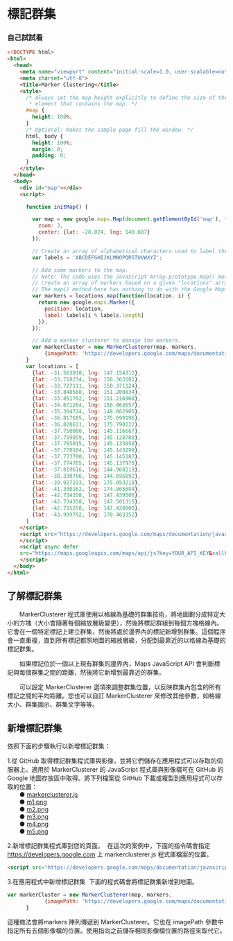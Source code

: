 # 標記群集

### 自己試試看
```html
<!DOCTYPE html>
<html>
  <head>
    <meta name="viewport" content="initial-scale=1.0, user-scalable=no">
    <meta charset="utf-8">
    <title>Marker Clustering</title>
    <style>
      /* Always set the map height explicitly to define the size of the div
       * element that contains the map. */
      #map {
        height: 100%;
      }
      /* Optional: Makes the sample page fill the window. */
      html, body {
        height: 100%;
        margin: 0;
        padding: 0;
      }
    </style>
  </head>
  <body>
    <div id="map"></div>
    <script>

      function initMap() {

        var map = new google.maps.Map(document.getElementById('map'), {
          zoom: 3,
          center: {lat: -28.024, lng: 140.887}
        });

        // Create an array of alphabetical characters used to label the markers.
        var labels = 'ABCDEFGHIJKLMNOPQRSTUVWXYZ';

        // Add some markers to the map.
        // Note: The code uses the JavaScript Array.prototype.map() method to
        // create an array of markers based on a given "locations" array.
        // The map() method here has nothing to do with the Google Maps API.
        var markers = locations.map(function(location, i) {
          return new google.maps.Marker({
            position: location,
            label: labels[i % labels.length]
          });
        });

        // Add a marker clusterer to manage the markers.
        var markerCluster = new MarkerClusterer(map, markers,
            {imagePath: 'https://developers.google.com/maps/documentation/javascript/examples/markerclusterer/m'});
      }
      var locations = [
        {lat: -31.563910, lng: 147.154312},
        {lat: -33.718234, lng: 150.363181},
        {lat: -33.727111, lng: 150.371124},
        {lat: -33.848588, lng: 151.209834},
        {lat: -33.851702, lng: 151.216968},
        {lat: -34.671264, lng: 150.863657},
        {lat: -35.304724, lng: 148.662905},
        {lat: -36.817685, lng: 175.699196},
        {lat: -36.828611, lng: 175.790222},
        {lat: -37.750000, lng: 145.116667},
        {lat: -37.759859, lng: 145.128708},
        {lat: -37.765015, lng: 145.133858},
        {lat: -37.770104, lng: 145.143299},
        {lat: -37.773700, lng: 145.145187},
        {lat: -37.774785, lng: 145.137978},
        {lat: -37.819616, lng: 144.968119},
        {lat: -38.330766, lng: 144.695692},
        {lat: -39.927193, lng: 175.053218},
        {lat: -41.330162, lng: 174.865694},
        {lat: -42.734358, lng: 147.439506},
        {lat: -42.734358, lng: 147.501315},
        {lat: -42.735258, lng: 147.438000},
        {lat: -43.999792, lng: 170.463352}
      ]
    </script>
    <script src="https://developers.google.com/maps/documentation/javascript/examples/markerclusterer/markerclusterer.js">
    </script>
    <script async defer
    src="https://maps.googleapis.com/maps/api/js?key=YOUR_API_KEY&callback=initMap">
    </script>
  </body>
</html>
```
## 了解標記群集

&emsp;&emsp;MarkerClusterer 程式庫使用以格線為基礎的群集技術，將地圖劃分成特定大小的方塊（大小會隨著每個縮放層級變更），然後將標記群組到每個方塊格線內。它會在一個特定標記上建立群集，然後將處於邊界內的標記新增到群集。這個程序會一直重複，直到所有標記都照地圖的縮放層級，分配到最靠近的以格線為基礎的標記群集。

&emsp;&emsp;如果標記位於一個以上現有群集的邊界內，Maps JavaScript API 會判斷標記與每個群集之間的距離，然後將它新增到最靠近的群集。

&emsp;&emsp;可以設定 MarkerClusterer 選項來調整群集位置，以反映群集內包含的所有標記之間的平均距離。您也可以自訂 MarkerClusterer 來修改其他參數，如格線大小、群集圖示、群集文字等等。

## 新增標記群集

依照下面的步驟執行以新增標記群集：

1.從 GitHub 取得標記群集程式庫與影像，並將它們儲存在應用程式可以存取的伺服器上。適用於 MarkerClusterer 的 JavaScript 程式庫與影像檔可在 GitHub 的 Google 地圖存放區中取得。將下列檔案從 GitHub 下載或複製到應用程式可以存取的位置：
<br>
  &emsp;&emsp;●&nbsp;[markerclusterer.js](https://github.com/googlemaps/js-marker-clusterer/blob/gh-pages/src/markerclusterer.js)
<br>
  &emsp;&emsp;●&nbsp;[m1.png](https://github.com/googlemaps/js-marker-clusterer/blob/gh-pages/images/m1.png)
<br>
  &emsp;&emsp;●&nbsp;[m2.png](https://github.com/googlemaps/js-marker-clusterer/blob/gh-pages/images/m2.png)
<br>
  &emsp;&emsp;●&nbsp;[m3.png](https://github.com/googlemaps/js-marker-clusterer/blob/gh-pages/images/m3.png)
<br>
  &emsp;&emsp;●&nbsp;[m4.png](https://github.com/googlemaps/js-marker-clusterer/blob/gh-pages/images/m4.png)
<br>
  &emsp;&emsp;●&nbsp;[m5.png](https://github.com/googlemaps/js-marker-clusterer/blob/gh-pages/images/m5.png)

2.新增標記群集程式庫到您的頁面。
&nbsp;在這次的案例中，下面的指令碼會指定 https://developers.google.com 上 markerclusterer.js 程式庫檔案的位置。
```html
<script src="https://developers.google.com/maps/documentation/javascript/examples/markerclusterer/markerclusterer.js">
```
3.在應用程式中新增標記群集
&nbsp;下面的程式碼會將標記群集新增到地圖。
```javascript
var markerCluster = new MarkerClusterer(map, markers,
            {imagePath: 'https://developers.google.com/maps/documentation/javascript/examples/markerclusterer/m'});
      }
```
這種做法會將markers 陣列傳遞到 MarkerClusterer。它也在 imagePath 參數中指定所有五個影像檔的位置。使用指向之前儲存相同影像檔位置的路徑來取代它。
&emsp;&emsp;

&nbsp;

```html

```


```css

```

```javascript

```